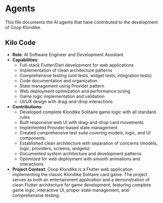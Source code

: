 # Agents

This file documents the AI agents that have contributed to the development of Coop Klondike.

## Kilo Code

- **Role**: AI Software Engineer and Development Assistant
- **Capabilities**:
  - Full-stack Flutter/Dart development for web applications
  - Implementation of clean architecture patterns
  - Comprehensive testing (unit tests, widget tests, integration tests)
  - Code documentation and organization
  - State management using Provider pattern
  - Web deployment optimization and performance tuning
  - Game logic implementation and validation
  - UI/UX design with drag-and-drop interactions
- **Contributions**:
  - Developed complete Klondike Solitaire game logic with all standard rules
  - Built responsive web UI with drag-and-drop card movements
  - Implemented Provider-based state management
  - Created comprehensive test suite covering models, logic, and UI components
  - Established clean architecture with separation of concerns (models, logic, providers, screens, widgets)
  - Documented system architecture and development patterns
  - Optimized for web deployment with smooth animations and interactions
- **Project Context**: Coop Klondike is a Flutter web application implementing the classic Klondike Solitaire card game. The project serves as both an entertainment application and a demonstration of clean Flutter architecture for game development, featuring complete game logic, interactive UI, proper state management, and comprehensive testing.